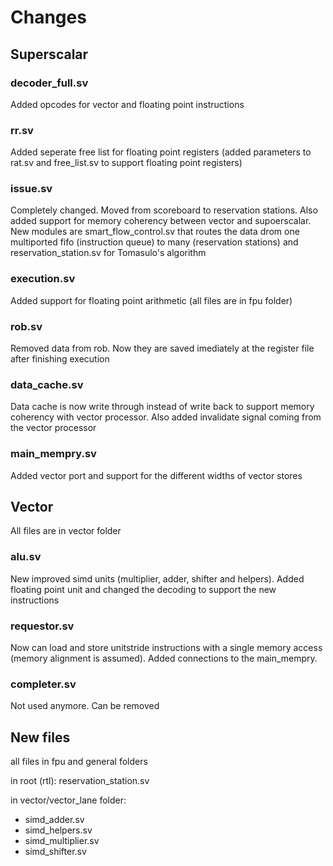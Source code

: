 # Changes

## Superscalar

### decoder_full.sv

Added opcodes for vector and floating point instructions

### rr.sv

Added seperate free list for floating point registers (added parameters to rat.sv and free_list.sv to support floating point registers)

### issue.sv

Completely changed. Moved from scoreboard to reservation stations. Also added support for memory coherency between vector and supoerscalar. New modules are
smart_flow_control.sv that routes the data drom one multiported fifo (instruction queue) to many (reservation stations) and reservation_station.sv for Tomasulo's
algorithm

### execution.sv

Added support for floating point arithmetic (all files are in fpu folder)

### rob.sv

Removed data from rob. Now they are saved imediately at the register file after finishing execution

### data_cache.sv

Data cache is now write through instead of write back to support memory coherency with vector processor. Also added invalidate signal coming
from the vector processor

### main_mempry.sv

Added vector port and support for the different widths of vector stores

## Vector

All files are in vector folder

### alu.sv

New improved simd units (multiplier, adder, shifter and helpers). Added floating point unit and changed the decoding to support the new instructions

### requestor.sv

Now can load and store unitstride instructions with a single memory access (memory alignment is assumed). Added connections to the main_mempry.

### completer.sv

Not used anymore. Can be removed

## New files

all files in fpu and general folders


in root (rtl):
reservation_station.sv


in vector/vector_lane folder:
+ simd_adder.sv
+ simd_helpers.sv
+ simd_multiplier.sv
+ simd_shifter.sv

